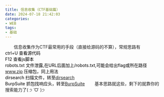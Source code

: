 ```yaml
---
title: 信息收集（CTF基础篇）
date: 2024-07-18 21:42:03
categories:
- WEB
tags:
- 基础
---
```

&emsp;&emsp;信息收集作为CTF最常用的手段（直接给源码的不算），常规思路有  
<font color=black>
ctrl+U 查看源代码  
F12  查看js脚本  
robots.txt 文件泄露,在URL后面加上/robots.txt,可能会给出flag或所在路径  
www.zip   压缩包，同上用法  
dirsearch   扫描文件，转至[dirsearch](/2024/07/23/dirsearch/)  
BurpSuite  抓包找响应头，转至[BurpSuite](/2024/07/25/BurpSuite/)
</font>
&emsp;&emsp;基本思路就这些，剩下的就靠你的搜索能力了( ੭ ˙ᗜ˙ )੭